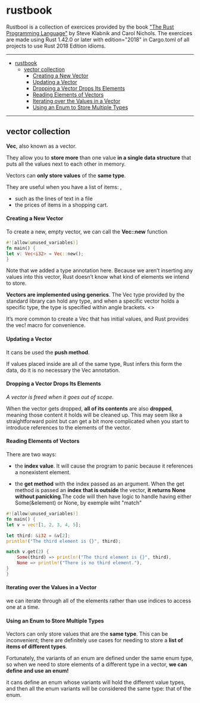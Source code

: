 # rustbook
Rustbool is a collection of exercices provided by the book ["The Rust Programming Language"](https://doc.rust-lang.org/book/title-page.html) by Steve Klabnik and Carol Nichols.
The exercices are made using Rust 1.42.0 or later with edition="2018" in Cargo.toml of all projects to use Rust 2018 Edition idioms. 

----
- [rustbook](#rustbook)
  - [vector collection](#vector-collection)
      - [Creating a New Vector](#creating-a-new-vector)
      - [Updating a Vector](#updating-a-vector)
      - [Dropping a Vector Drops Its Elements](#dropping-a-vector-drops-its-elements)
      - [Reading Elements of Vectors](#reading-elements-of-vectors)
      - [Iterating over the Values in a Vector](#iterating-over-the-values-in-a-vector)
      - [Using an Enum to Store Multiple Types](#using-an-enum-to-store-multiple-types)

----

## vector collection

**Vec<T>**, also known as a vector.

They allow you to **store more** than one value **in a single data structure** that puts all the values next to each other in memory.

Vectors can **only store values** of the **same type**.

They are useful when you have a list of items: ,
 - such as the lines of text in a file 
 - the prices of items in a shopping cart.

#### Creating a New Vector

To create a new, empty vector, we can call the **Vec::new** function

```rust
#![allow(unused_variables)]
fn main() {
let v: Vec<i32> = Vec::new();
}
```
Note that we added a type annotation here. Because we aren’t inserting any values into this vector, Rust doesn’t know what kind of elements we intend to store. 

**Vectors are implemented using generics**. The Vec<T> type provided by the standard library can hold any type, and when a specific vector holds a specific type, the type is specified within angle brackets. <>

It’s more common to create a Vec<T> that has initial values, and Rust provides the vec! macro for convenience.


#### Updating a Vector

It cans be used the **push method**. 

If values placed inside are all of the same type, Rust infers this form the data, do it is no necessary the Vec<i32>
annotation.

#### Dropping a Vector Drops Its Elements

*A vector is freed when it goes out of scope*.

When the vector gets dropped, **all of its contents** are also **dropped**, meaning those content it holds will be cleaned up. This may seem like a straightforward point but can get a bit more complicated when you start to introduce references to the elements of the vector.

#### Reading Elements of Vectors

There are two ways:

- the **index value**. It  will cause the program to panic because it references a nonexistent element.
  
- the **get method** with the index passed as an argument. When the get method is passed an **index that is outside** the vector, **it returns None without panicking**.The code will then have logic to handle having either Some(&element) or None, by exemple wiht "match"

```rust
#![allow(unused_variables)]
fn main() {
let v = vec![1, 2, 3, 4, 5];

let third: &i32 = &v[2];
println!("The third element is {}", third);

match v.get(2) {
    Some(third) => println!("The third element is {}", third),
    None => println!("There is no third element."),
}
}

```

#### Iterating over the Values in a Vector

we can iterate through all of the elements rather than use indices to access one at a time.

#### Using an Enum to Store Multiple Types

Vectors can only store values that are the **same type**. This can be inconvenient; there are definitely use cases for needing to store a **list of items of different types**.

Fortunately, the variants of an enum are defined under the same enum type, so when we need to store elements of a different type in a vector, **we can define and use an enum!**

it cans define an enum whose variants will hold the different value types, and then all the enum variants will be considered the same type: that of the enum.





















